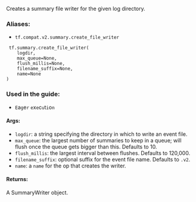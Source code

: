 
Creates a summary file writer for the given log directory.
### Aliases:
- `tf.compat.v2.summary.create_file_writer`

```
 tf.summary.create_file_writer(
    logdir,
    max_queue=None,
    flush_millis=None,
    filename_suffix=None,
    name=None
)
```
### Used in the guide:
- ``E``a``g``e``r`` ``e``x``e``c``u``t``i``o``n``
#### Args:
- `logdir`: a string specifying the directory in which to write an event file.
- `max_queue`: the largest number of summaries to keep in a queue; will flush once the queue gets bigger than this. Defaults to 10.
- `flush_millis`: the largest interval between flushes. Defaults to 120,000.
- `filename_suffix`: optional suffix for the event file name. Defaults to `.v2`.
- `name`: a `name` for the op that creates the writer.
#### Returns:

A SummaryWriter object.
